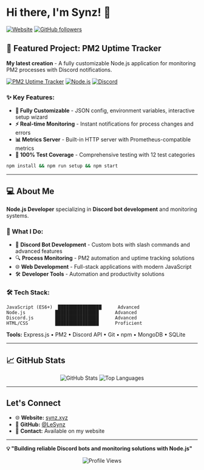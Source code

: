# Hi there, I'm Synz! 👋

[![Website](https://img.shields.io/badge/Website-synz.xyz-blue)](https://synz.xyz/)
[![GitHub followers](https://img.shields.io/github/followers/LeSynz?style=social)](https://github.com/LeSynz)

## 🚀 Featured Project: PM2 Uptime Tracker

**My latest creation** - A fully customizable Node.js application for monitoring PM2 processes with Discord notifications.

[![PM2 Uptime Tracker](https://img.shields.io/badge/PM2%20Uptime%20Tracker-v1.0.0--beta.1-brightgreen)](https://github.com/LeSynz/pm2-uptime-tracker)
[![Node.js](https://img.shields.io/badge/Node.js-43853D?style=flat&logo=node.js&logoColor=white)](https://nodejs.org)
[![Discord](https://img.shields.io/badge/Discord-7289DA?style=flat&logo=discord&logoColor=white)](https://discord.com)

### ✨ Key Features:
- **🎯 Fully Customizable** - JSON config, environment variables, interactive setup wizard
- **⚡ Real-time Monitoring** - Instant notifications for process changes and errors
- **📊 Metrics Server** - Built-in HTTP server with Prometheus-compatible metrics
- **🧪 100% Test Coverage** - Comprehensive testing with 12 test categories

```bash
npm install && npm run setup && npm start
```

---

## 💻 About Me

**Node.js Developer** specializing in **Discord bot development** and monitoring systems.

### 🎯 What I Do:
- 🤖 **Discord Bot Development** - Custom bots with slash commands and advanced features
- 🔍 **Process Monitoring** - PM2 automation and uptime tracking solutions
- 🌐 **Web Development** - Full-stack applications with modern JavaScript
- 🛠️ **Developer Tools** - Automation and productivity solutions

### 🛠️ Tech Stack:
```
JavaScript (ES6+)  ████████████████      Advanced
Node.js           ████████████████      Advanced
Discord.js        ████████████████      Advanced
HTML/CSS          ████████████████      Proficient
```

**Tools:** Express.js • PM2 • Discord API • Git • npm • MongoDB • SQLite

---

## 📈 GitHub Stats

<div align="center">
  <img src="https://github-readme-stats.vercel.app/api?username=LeSynz&show_icons=true&theme=dark&hide_border=true" alt="GitHub Stats" />
  <img src="https://github-readme-stats.vercel.app/api/top-langs/?username=LeSynz&layout=compact&theme=dark&hide_border=true" alt="Top Languages" />
</div>

---

##  Let's Connect

- 🌐 **Website:** [synz.xyz](https://synz.xyz/)
- 💼 **GitHub:** [@LeSynz](https://github.com/LeSynz)
- 📧 **Contact:** Available on my website

---

**💡 "Building reliable Discord bots and monitoring solutions with Node.js"**

<div align="center">
  <img src="https://komarev.com/ghpvc/?username=LeSynz&color=blueviolet&style=flat-square" alt="Profile Views" />
</div>
